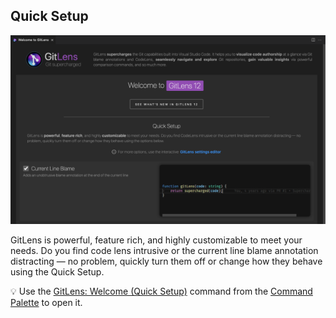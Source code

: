 ## Quick Setup

<p align="center">
  <img src="../../images/docs/quick-setup.png" alt="GitLens Interactive Quick Setup" />
</p>

GitLens is powerful, feature rich, and highly customizable to meet your needs. Do you find code lens intrusive or the current line blame annotation distracting — no problem, quickly turn them off or change how they behave using the Quick Setup.

💡 Use the [GitLens: Welcome (Quick Setup)](command:gitlens.showWelcomePage?%22quick-setup%22) command from the [Command Palette](command:workbench.action.quickOpen?%22>GitLens%3A%20Welcome%22) to open it.
